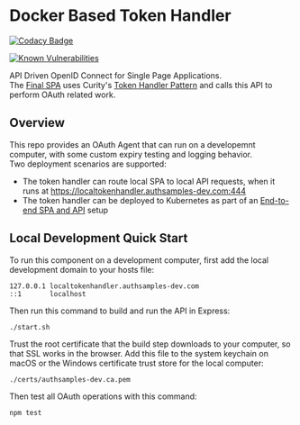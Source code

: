 # Docker Based Token Handler

[![Codacy Badge](https://app.codacy.com/project/badge/Grade/bc52d166f1624ef9a2c0cfbf283deb23)](https://www.codacy.com/gh/gary-archer/oauth.tokenhandler.docker/dashboard?utm_source=github.com&amp;utm_medium=referral&amp;utm_content=gary-archer/oauth.tokenhandler.docker&amp;utm_campaign=Badge_Grade)

[![Known Vulnerabilities](https://snyk.io/test/github/gary-archer/oauth.tokenhandler.docker/badge.svg?targetFile=package.json)](https://snyk.io/test/github/gary-archer/oauth.tokenhandler.docker?targetFile=package.json)

API Driven OpenID Connect for Single Page Applications.\
The [Final SPA](https://github.com/gary-archer/oauth.websample.final) uses Curity's [Token Handler Pattern](https://github.com/curityio/spa-using-token-handler) and calls this API to perform OAuth related work.

## Overview

This repo provides an OAuth Agent that can run on a developemnt computer, with some custom expiry testing and logging behavior.\
Two deployment scenarios are supported:

- The token handler can route local SPA to local API requests, when it runs at https://localtokenhandler.authsamples-dev.com:444
- The token handler can be deployed to Kubernetes as part of an [End-to-end SPA and API](https://github.com/gary-archer/oauth.cloudnative.deployment) setup

## Local Development Quick Start

To run this component on a development computer, first add the local development domain to your hosts file:

```text
127.0.0.1 localtokenhandler.authsamples-dev.com
::1       localhost
````

Then run this command to build and run the API in Express:

```bash
./start.sh
```

Trust the root certificate that the build step downloads to your computer, so that SSL works in the browser.
Add this file to the system keychain on macOS or the Windows certificate trust store for the local computer:

```text
./certs/authsamples-dev.ca.pem
```

Then test all OAuth operations with this command:

```bash
npm test
```
